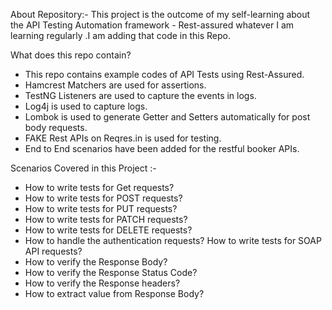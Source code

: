 About Repository:-
This project is the outcome of my self-learning about the API Testing Automation framework - Rest-assured
whatever I am learning regularly .I am adding that code in this Repo.

What does this repo contain?
* This repo contains example codes of API Tests using Rest-Assured.
* Hamcrest Matchers are used for assertions.
* TestNG Listeners are used to capture the events in logs.
* Log4j is used to capture logs.
* Lombok is used to generate Getter and Setters automatically for post body requests.
* FAKE Rest APIs on Reqres.in is used for testing.
* End to End scenarios have been added for the restful booker APIs.

Scenarios Covered in this Project :-
* How to write tests for Get requests?
* How to write tests for POST requests?
* How to write tests for PUT requests?
* How to write tests for PATCH requests?
* How to write tests for DELETE requests?
* How to handle the authentication requests?
 How to write tests for SOAP API requests?
* How to verify the Response Body?
* How to verify the Response Status Code?
* How to verify the Response headers?
* How to extract value from Response Body?